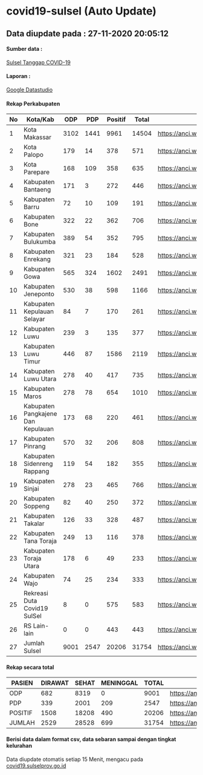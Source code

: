 
# covid19-sulsel (Auto Update)

## Data diupdate pada : 27-11-2020 20:05:12

#### Sumber data :
[Sulsel Tanggap COVID-19](https://covid19.sulselprov.go.id)

#### Laporan :
[Google Datastudio](https://datastudio.google.com/s/jythWGc1j4w)

#### Rekap Perkabupaten 
|No|Kota/Kab|ODP|PDP|Positif|Total|Link|
| --- | --- | --- | --- | --- | --- | --- |
|1|Kota Makassar|3102|1441|9961|14504|https://anci.web.id/cor/kota_makassar|
|2|Kota Palopo|179|14|378|571|https://anci.web.id/cor/kota_palopo|
|3|Kota Parepare|168|109|358|635|https://anci.web.id/cor/kota_parepare|
|4|Kabupaten Bantaeng|171|3|272|446|https://anci.web.id/cor/kabupaten_bantaeng|
|5|Kabupaten Barru|72|10|109|191|https://anci.web.id/cor/kabupaten_barru|
|6|Kabupaten Bone|322|22|362|706|https://anci.web.id/cor/kabupaten_bone|
|7|Kabupaten Bulukumba|389|54|352|795|https://anci.web.id/cor/kabupaten_bulukumba|
|8|Kabupaten Enrekang|321|23|184|528|https://anci.web.id/cor/kabupaten_enrekang|
|9|Kabupaten Gowa|565|324|1602|2491|https://anci.web.id/cor/kabupaten_gowa|
|10|Kabupaten Jeneponto|530|38|598|1166|https://anci.web.id/cor/kabupaten_jeneponto|
|11|Kabupaten Kepulauan Selayar|84|7|170|261|https://anci.web.id/cor/kabupaten_kepulauan_selayar|
|12|Kabupaten Luwu|239|3|135|377|https://anci.web.id/cor/kabupaten_luwu|
|13|Kabupaten Luwu Timur|446|87|1586|2119|https://anci.web.id/cor/kabupaten_luwu_timur|
|14|Kabupaten Luwu Utara|278|40|417|735|https://anci.web.id/cor/kabupaten_luwu_utara|
|15|Kabupaten Maros|278|78|654|1010|https://anci.web.id/cor/kabupaten_maros|
|16|Kabupaten Pangkajene Dan Kepulauan|173|68|220|461|https://anci.web.id/cor/kabupaten_pangkajene_dan_kepulauan|
|17|Kabupaten Pinrang|570|32|206|808|https://anci.web.id/cor/kabupaten_pinrang|
|18|Kabupaten Sidenreng Rappang|119|54|182|355|https://anci.web.id/cor/kabupaten_sidenreng_rappang|
|19|Kabupaten Sinjai|278|23|465|766|https://anci.web.id/cor/kabupaten_sinjai|
|20|Kabupaten Soppeng|82|40|250|372|https://anci.web.id/cor/kabupaten_soppeng|
|21|Kabupaten Takalar|126|33|328|487|https://anci.web.id/cor/kabupaten_takalar|
|22|Kabupaten Tana Toraja|249|13|116|378|https://anci.web.id/cor/kabupaten_tana_toraja|
|23|Kabupaten Toraja Utara|178|6|49|233|https://anci.web.id/cor/kabupaten_toraja_utara|
|24|Kabupaten Wajo|74|25|234|333|https://anci.web.id/cor/kabupaten_wajo|
|25|Rekreasi Duta Covid19 SulSel|8|0|575|583|https://anci.web.id/cor/rekreasi_duta_covid19_sulsel|
|26|RS Lain-lain|0|0|443|443|https://anci.web.id/cor/rs_lain-lain|
|27|Jumlah Sulsel|9001|2547|20206|31754|https://anci.web.id/cor/jumlah_sulsel|

#### Rekap secara total

| PASIEN | DIRAWAT | SEHAT | MENINGGAL | TOTAL | LINK |
| ---- | -------- | ---- | ---- |  ---- | ---- |
| ODP | 682 | 8319 | 0 | 9001 | https://anci.web.id/cor/odp_detail.html |
| PDP | 339 | 2001 | 209 | 2547 | https://anci.web.id/cor/pdp_detail.html |
| POSITIF | 1508 | 18208 | 490 | 20206 | https://anci.web.id/cor/positif_detail.html |
| JUMLAH | 2529 | 28528 | 699 | 31754 | https://anci.web.id/cor/jumlah_sulsel/ |

 
#### Berisi data dalam format csv, data sebaran sampai dengan tingkat kelurahan

Data diupdate otomatis setiap 15 Menit, mengacu pada [covid19.sulselprov.go.id](https://covid19.sulselprov.go.id)

